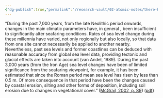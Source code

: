 ```yaml
---
{"dg-publish":true,"permalink":"/research-vault/02-atomic-notes/there-has-been-no-consequential-sea-level-change-since-the-iron-age/"}
---
```


“During the past 7,000 years, from the late Neolithic period onwards, changes in the main climatic parameters have, in general , been insufficient to significantly alter seafaring conditions. Rates of sea level change during these millennia have varied, not only regionally but also locally, so that data from one site cannot necessarily be applied to another nearby. Nevertheless, past sea levels and former coastlines can be deduced with reasonable accuracy from global sea level data, providing tectonic and glacial effects are taken into account (van Andel, 1989). During the past 3,000 years (from the Iron Age) sea level changes have been of limited significance from the seafaring viewpoint, for example, it has been estimated that since the Roman period mean sea level has risen by less than 0.5 m. Of more consequence in that period have been the changes caused by coastal erosion, silting and other forms of deposition, including soil erosion due to changes in vegetational cover.” ([McGrail, 2002, p. 89](zotero://select/library/items/LVPZGRY3)) ([pdf](zotero://open-pdf/library/items/85TAQ5UC?page=89&annotation=LKJ4G8W3))